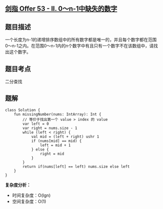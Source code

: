 ## [剑指 Offer 53 - II. 0～n-1中缺失的数字](https://leetcode.cn/problems/que-shi-de-shu-zi-lcof/description/?favorite=xb9nqhhg)

## 题目描述

一个长度为n-1的递增排序数组中的所有数字都是唯一的，并且每个数字都在范围0～n-1之内。在范围0～n-1内的n个数字中有且只有一个数字不在该数组中，请找出这个数字。

## 题目考点

二分查找

## 题解
 
```
class Solution {
    fun missingNumber(nums: IntArray): Int {
        // 等价于找出第一个 value > index 的 value
        var left = 0
        var right = nums.size - 1
        while (left < right) {
            val mid = (left + right) ushr 1
            if (nums[mid] == mid) {
                left = mid + 1
            } else {
                right = mid
            }
        }
        return if(nums[left] == left) nums.size else left
    }
}
```

**复杂度分析：**

- 时间复杂度：O(lgn)
- 空间复杂度：O(1) 
